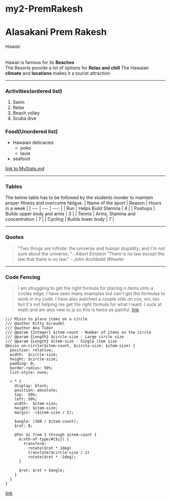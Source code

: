 # my2-PremRakesh
# Alasakani Prem Rakesh
###### Hawaii
Hawaii is famous for its **Beaches**</br>
The Resorts provide a lot of options for **Relax and chill**
The Hawaian **climate** and **locations** makes it a tourist attraction
___
### Activities(ordered list)
1. Swim
2. Relax
3. Beach volley
4. Scuba dive
### Food(Unordered list)
* Hawaian delicacies
    * poke
    * laula
* seafood

[link to MyStats.md](MyStats.md)
___
### Tables
The below table has to be followed by the students inorder to maintain proper fitness and overcome fatigue.
| Name of the sport | Reason | Hours in a week |
| --- | --- | ---: |
| Run | Helps Build Stamina | 4 |
| Pushups | Builds upper body and arms | 3 |
| Tennis | Arms, Stamina and concentration | 7 |
| Cycling | Builds lower body | 7 |
___
### Quotes
>"Two things are infinite: the universe and human stupidity; and I'm not sure about the universe. "- *Albert Einstein*
>"There is no law except the law that there is no law." - *John Archibald Wheeler*
___
### Code Fencing
>I am struggling to get the right formula for placing n items onto a circles edge. I have seen many examples but can't get the formulas to work in my code. I have also watched a couple vids on cos, sin, tan but it's not helping me get the right formula for what I want. I suck at math and am also new to js so this is twice as painful.
[link](https://stackoverflow.com/questions/64392955/placing-items-on-a-circles-edge-javascript)
```
/// Mixin to place items on a circle
/// @author Kitty Giraudel
/// @author Ana Tudor
/// @param {Integer} $item-count - Number of items on the circle
/// @param {Length} $circle-size - Large circle size
/// @param {Length} $item-size - Single item size
@mixin on-circle($item-count, $circle-size, $item-size) {
  position: relative;
  width:  $circle-size;
  height: $circle-size;
  padding: 0;
  border-radius: 50%; 
  list-style: none;       
  
  > * {
    display: block;
    position: absolute;
    top:  50%; 
    left: 50%;
    width:  $item-size;
    height: $item-size;
    margin: -($item-size / 2);
  
    $angle: (360 / $item-count);
    $rot: 0;

    @for $i from 1 through $item-count {
      &:nth-of-type(#{$i}) {
        transform: 
          rotate($rot * 1deg) 
          translate($circle-size / 2) 
          rotate($rot * -1deg);
      }

      $rot: $rot + $angle;
    }
  }
}
```
[link](https://css-tricks.com/snippets/sass/placing-items-circle/)
